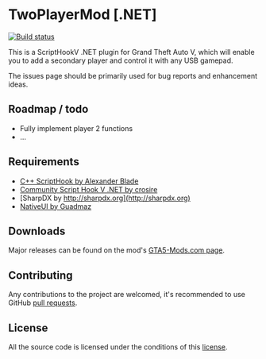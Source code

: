 # TwoPlayerMod [.NET]
[![Build status](https://ci.appveyor.com/api/projects/status/t2ilmjndrk9vu9ow?svg=true)](https://ci.appveyor.com/project/BenjaminFaal/twoplayermod)

This is a ScriptHookV .NET plugin for Grand Theft Auto V, which will enable you to add a secondary player and control it with any USB gamepad.

The issues page should be primarily used for bug reports and enhancement ideas.

## Roadmap / todo
* Fully implement player 2 functions
* ...

## Requirements

* [C++ ScriptHook by Alexander Blade](http://www.dev-c.com/gtav/scripthookv/)
* [Community Script Hook V .NET by crosire](https://github.com/crosire)
* [SharpDX by http://sharpdx.org](http://sharpdx.org)
* [NativeUI by Guadmaz](http://gtaforums.com/topic/809284-net-nativeui/)

## Downloads

Major releases can be found on the mod's [GTA5-Mods.com page](https://www.gta5-mods.com/scripts/twoplayermod-net).

## Contributing

Any contributions to the project are welcomed, it's recommended to use GitHub [pull requests](https://help.github.com/articles/using-pull-requests/).

## License

All the source code is licensed under the conditions of this [license](https://github.com/BenjaminFaal/TwoPlayerMod/blob/master/LICENSE.txt).
